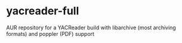 # yacreader-full
AUR repository for a YACReader build with libarchive (most archiving formats) and poppler (PDF) support
